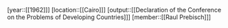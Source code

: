 [year::[[1962]]]
[location::[[Cairo]]]
[output::[[Declaration of the Conference on the Problems of Developing Countries]]]
[member::[[Raul Prebisch]]]
